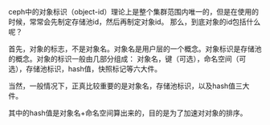 ceph中的对象标识（object-id）理论上是整个集群范围内唯一的，但是在使用的时候，常常会先制定存储池id，然后再制定对象id。
那么，到底对象的id包括什么呢？

首先，对象的标志，不是对象名。对象名是用户层的一个概念。对象标识是存储池的概念。对象的标识一般由几部分组成：
对象名，键（可选），命名空间（可选），存储池标识，hash值，快照标记等六大件。

当然，一般情况下，正真比较重要的是对象名，存储池标识，以及hash值三大件。

其中的hash值是对象名+命名空间算出来的，目的是为了加速对对象的排序。
